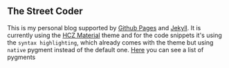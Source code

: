 ## The Street Coder

This is my personal blog supported by [Github Pages](https://pages.github.com/) and [Jekyll](https://jekyllrb.com/). It is currently using the [HCZ Material](http://jekyllthemes.org/themes/hcz-jekyll-material/) theme and for the code snippets it's using the `syntax highlighting`, which already comes with the theme but using `native` pygment instead of the default one. [Here](http://richleland.github.io/pygments-css/) you can see a list of pygments
